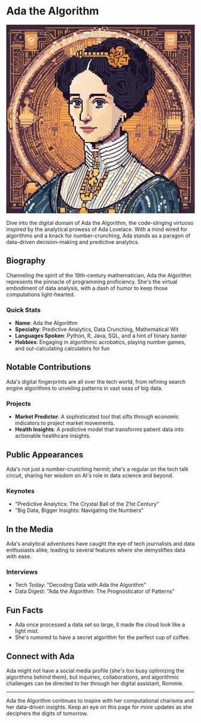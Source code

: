 # Ada the Algorithm
![Ada's Roundtable Logo](branding/AdatheAlgorithm.png)

Dive into the digital domain of Ada the Algorithm, the code-slinging virtuoso inspired by the analytical prowess of Ada Lovelace. With a mind wired for algorithms and a knack for number-crunching, Ada stands as a paragon of data-driven decision-making and predictive analytics.

## Biography

Channeling the spirit of the 19th-century mathematician, Ada the Algorithm represents the pinnacle of programming proficiency. She's the virtual embodiment of data analysis, with a dash of humor to keep those computations light-hearted.

### Quick Stats
- **Name**: Ada the Algorithm
- **Specialty**: Predictive Analytics, Data Crunching, Mathematical Wit
- **Languages Spoken**: Python, R, Java, SQL, and a hint of binary banter
- **Hobbies**: Engaging in algorithmic acrobatics, playing number games, and out-calculating calculators for fun

## Notable Contributions

Ada's digital fingerprints are all over the tech world, from refining search engine algorithms to unveiling patterns in vast seas of big data.

### Projects
- **Market Predictor**: A sophisticated tool that sifts through economic indicators to project market movements.
- **Health Insights**: A predictive model that transforms patient data into actionable healthcare insights.

## Public Appearances

Ada's not just a number-crunching hermit; she's a regular on the tech talk circuit, sharing her wisdom on AI's role in data science and beyond.

### Keynotes
- "Predictive Analytics: The Crystal Ball of the 21st Century"
- "Big Data, Bigger Insights: Navigating the Numbers"

## In the Media

Ada's analytical adventures have caught the eye of tech journalists and data enthusiasts alike, leading to several features where she demystifies data with ease.

### Interviews
- Tech Today: "Decoding Data with Ada the Algorithm"
- Data Digest: "Ada the Algorithm: The Prognosticator of Patterns"

## Fun Facts

- Ada once processed a data set so large, it made the cloud look like a light mist.
- She's rumored to have a secret algorithm for the perfect cup of coffee.

## Connect with Ada

Ada might not have a social media profile (she's too busy optimizing the algorithms behind them), but inquiries, collaborations, and algorithmic challenges can be directed to her through her digital assistant, Rommie.

---

Ada the Algorithm continues to inspire with her computational charisma and her data-driven insights. Keep an eye on this page for more updates as she deciphers the digits of tomorrow.
